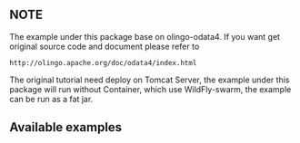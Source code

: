 
## NOTE

The example under this package base on olingo-odata4. If you want get original source code and document please refer to 

    http://olingo.apache.org/doc/odata4/index.html

The original tutorial need deploy on Tomcat Server, the example under this package will run without Container, which use WildFly-swarm, the example can be run as a fat jar.


## Available examples

